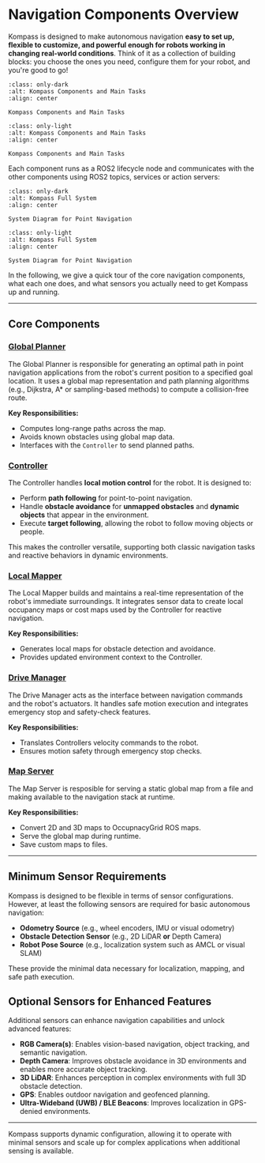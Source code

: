 # Navigation Components Overview

Kompass is designed to make autonomous navigation **easy to set up, flexible to customize, and powerful enough for robots working in changing real-world conditions**.
Think of it as a collection of building blocks: you choose the ones you need, configure them for your robot, and you're good to go!

```{figure} ../_static/images/diagrams/system_components_dark.png
:class: only-dark
:alt: Kompass Components and Main Tasks
:align: center

Kompass Components and Main Tasks
```

```{figure} ../_static/images/diagrams/system_components_light.png
:class: only-light
:alt: Kompass Components and Main Tasks
:align: center

Kompass Components and Main Tasks
```

Each component runs as a ROS2 lifecycle node and communicates with the other components using ROS2 topics, services or action servers:



```{figure} ../_static/images/diagrams/system_graph_dark.png
:class: only-dark
:alt: Kompass Full System
:align: center

System Diagram for Point Navigation
```

```{figure} ../_static/images/diagrams/system_graph_light.png
:class: only-light
:alt: Kompass Full System
:align: center

System Diagram for Point Navigation
```

In the following, we give a quick tour of the core navigation components, what each one does, and what sensors you actually need to get Kompass up and running.

---

## Core Components

### [**Global Planner**](path_planning.md)
The Global Planner is responsible for generating an optimal path in point navigation applications from the robot's current position to a specified goal location.
It uses a global map representation and path planning algorithms (e.g., Dijkstra, A* or sampling-based methods) to compute a collision-free route.

**Key Responsibilities:**
- Computes long-range paths across the map.
- Avoids known obstacles using global map data.
- Interfaces with the `Controller` to send planned paths.



### [**Controller**](control.md)
The Controller handles **local motion control** for the robot. It is designed to:
- Perform **path following** for point-to-point navigation.
- Handle **obstacle avoidance** for **unmapped obstacles** and **dynamic objects** that appear in the environment.
- Execute **target following**, allowing the robot to follow moving objects or people.

This makes the controller versatile, supporting both classic navigation tasks and reactive behaviors in dynamic environments.


### [**Local Mapper**](mapper.md)
The Local Mapper builds and maintains a real-time representation of the robot's immediate surroundings.
It integrates sensor data to create local occupancy maps or cost maps used by the Controller for reactive navigation.

**Key Responsibilities:**
- Generates local maps for obstacle detection and avoidance.
- Provides updated environment context to the Controller.



### [**Drive Manager**](driver.md)
The Drive Manager acts as the interface between navigation commands and the robot's actuators.
It handles safe motion execution and integrates emergency stop and safety-check features.

**Key Responsibilities:**
- Translates Controllers velocity commands to the robot.
- Ensures motion safety through emergency stop checks.


### [**Map Server**](map_server.md)
The Map Server is resposible for serving a static global map from a file and making available to the navigation stack at runtime.

**Key Responsibilities:**
- Convert 2D and 3D maps to OccupnacyGrid ROS maps.
- Serve the global map during runtime.
- Save custom maps to files.

---

## Minimum Sensor Requirements

Kompass is designed to be flexible in terms of sensor configurations.
However, at least the following sensors are required for basic autonomous navigation:

- **Odometry Source** (e.g., wheel encoders, IMU or visual odometry)
- **Obstacle Detection Sensor** (e.g., 2D LiDAR **or** Depth Camera)
- **Robot Pose Source** (e.g., localization system such as AMCL or visual SLAM)

These provide the minimal data necessary for localization, mapping, and safe path execution.



## Optional Sensors for Enhanced Features

Additional sensors can enhance navigation capabilities and unlock advanced features:

- **RGB Camera(s)**: Enables vision-based navigation, object tracking, and semantic navigation.
- **Depth Camera**: Improves obstacle avoidance in 3D environments and enables more accurate object tracking.
- **3D LiDAR**: Enhances perception in complex environments with full 3D obstacle detection.
- **GPS**: Enables outdoor navigation and geofenced planning.
- **Ultra-Wideband (UWB) / BLE Beacons**: Improves localization in GPS-denied environments.

---

Kompass supports dynamic configuration, allowing it to operate with minimal sensors and scale up for complex applications when additional sensing is available.
